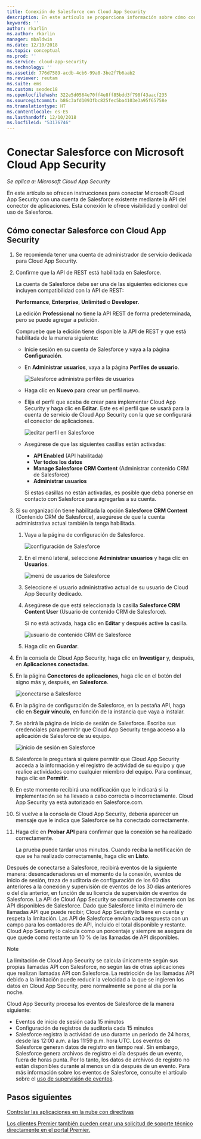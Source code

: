 ```yaml
---
title: Conexión de Salesforce con Cloud App Security
description: En este artículo se proporciona información sobre cómo conectar Salesforce con Cloud App Security mediante el conector de API para la visibilidad y el control del uso.
keywords: ''
author: rkarlin
ms.author: rkarlin
manager: mbaldwin
ms.date: 12/10/2018
ms.topic: conceptual
ms.prod: ''
ms.service: cloud-app-security
ms.technology: ''
ms.assetid: 776d7589-acdb-4cb6-99a0-3be2f7b6aab2
ms.reviewer: reutam
ms.suite: ems
ms.custom: seodec18
ms.openlocfilehash: 322e5d0564e70ff4e8ff85bdd3f798f43aacf235
ms.sourcegitcommit: b86c3afd1093fbc825fec5ba4103e3a95f65758e
ms.translationtype: HT
ms.contentlocale: es-ES
ms.lasthandoff: 12/10/2018
ms.locfileid: "53176746"
---
```

# <a name="connect-salesforce-to-microsoft-cloud-app-security"></a>Conectar Salesforce con Microsoft Cloud App Security

*Se aplica a: Microsoft Cloud App Security*

En este artículo se ofrecen instrucciones para conectar Microsoft Cloud App Security con una cuenta de Salesforce existente mediante la API del conector de aplicaciones. Esta conexión le ofrece visibilidad y control del uso de Salesforce. 
  
## <a name="how-to-connect-salesforce-to-cloud-app-security"></a>Cómo conectar Salesforce con Cloud App Security  
  
1.  Se recomienda tener una cuenta de administrador de servicio dedicada para Cloud App Security.  
  
2.  Confirme que la API de REST está habilitada en Salesforce.  
  
     La cuenta de Salesforce debe ser una de las siguientes ediciones que incluyen compatibilidad con la API de REST:  
  
     **Performance**, **Enterprise**, **Unlimited** o **Developer**.  
  
     La edición **Professional** no tiene la API REST de forma predeterminada, pero se puede agregar a petición.  
  
     Compruebe que la edición tiene disponible la API de REST y que está habilitada de la manera siguiente:  
  
    -   Inicie sesión en su cuenta de Salesforce y vaya a la página **Configuración**.  
  
    -   En **Administrar usuarios**, vaya a la página **Perfiles de usuario**.  
  
         ![Salesforce administra perfiles de usuarios](./media/salesforce-manageusers-profiles.png "Salesforce administra perfiles de usuarios")  
  
    -   Haga clic en **Nuevo** para crear un perfil nuevo. 
    - Elija el perfil que acaba de crear para implementar Cloud App Security y haga clic en **Editar**.  Este es el perfil que se usará para la cuenta de servicio de Cloud App Security con la que se configurará el conector de aplicaciones.  
  
         ![editar perfil en Salesforce](./media/salesforce-edit-profile.png "editar perfil en Salesforce")  
  
    -   Asegúrese de que las siguientes casillas están activadas:   
        - **API Enabled** (API habilitada)
        - **Ver todos los datos** 
        - **Manage Salesforce CRM Content** (Administrar contenido CRM de Salesforce)
        - **Administrar usuarios**
        
        Si estas casillas no están activadas, es posible que deba ponerse en contacto con Salesforce para agregarlas a su cuenta.  
             
3.  Si su organización tiene habilitada la opción **Salesforce CRM Content** (Contenido CRM de Salesforce), asegúrese de que la cuenta administrativa actual también la tenga habilitada.  
  
    1.  Vaya a la página de configuración de Salesforce.  
  
         ![configuración de Salesforce](./media/salesforce-setup.png "configuración de Salesforce")  
  
    2.  En el menú lateral, seleccione **Administrar usuarios** y haga clic en **Usuarios**.  
  
         ![menú de usuarios de Salesforce](./media/salesforce-menu-users.png "menú de usuarios de Salesforce")  
  
    3.  Seleccione el usuario administrativo actual de su usuario de Cloud App Security dedicado.  
  
    4.  Asegúrese de que está seleccionada la casilla **Salesforce CRM Content User** (Usuario de contenido CRM de Salesforce).  
  
         Si no está activada, haga clic en **Editar** y después active la casilla.  
  
         ![usuario de contenido CRM de Salesforce](./media/salesforce-crm-content-user.png "usuario de contenido CRM de Salesforce")  
  
    5.  Haga clic en **Guardar**.  
  
4.  En la consola de Cloud App Security, haga clic en **Investigar** y, después, en **Aplicaciones conectadas**.  
  
5.  En la página **Conectores de aplicaciones**, haga clic en el botón del signo más y, después, en **Salesforce**.  
  
     ![conectarse a Salesforce](./media/connect-salesforce.png "conectarse a Salesforce")  
  
6.  En la página de configuración de Salesforce, en la pestaña API, haga clic en **Seguir vínculo**, en función de la instancia que vaya a instalar.  
  
7.  Se abrirá la página de inicio de sesión de Salesforce. Escriba sus credenciales para permitir que Cloud App Security tenga acceso a la aplicación de Salesforce de su equipo.  
  
     ![inicio de sesión en Salesforce](./media/salesforce-logon.png "inicio de sesión en Salesforce")  
  
8.  Salesforce le preguntará si quiere permitir que Cloud App Security acceda a la información y el registro de actividad de su equipo y que realice actividades como cualquier miembro del equipo. Para continuar, haga clic en **Permitir**.  
  
9. En este momento recibirá una notificación que le indicará si la implementación se ha llevado a cabo correcta o incorrectamente. Cloud App Security ya está autorizado en Salesforce.com.  
  
10. Si vuelve a la consola de Cloud App Security, debería aparecer un mensaje que le indica que Salesforce se ha conectado correctamente.  
  
11. Haga clic en **Probar API** para confirmar que la conexión se ha realizado correctamente.  
  
     La prueba puede tardar unos minutos. Cuando reciba la notificación de que se ha realizado correctamente, haga clic en **Listo**.  
  
  
Después de conectarse a Salesforce, recibirá eventos de la siguiente manera: desencadenadores en el momento de la conexión, eventos de inicio de sesión, traza de auditoría de configuración de los 60 días anteriores a la conexión y supervisión de eventos de los 30 días anteriores o del día anterior, en función de su licencia de supervisión de eventos de Salesforce. La API de Cloud App Security se comunica directamente con las API disponibles de Salesforce. Dado que Salesforce limita el número de llamadas API que puede recibir, Cloud App Security lo tiene en cuenta y respeta la limitación. Las API de Salesforce envían cada respuesta con un campo para los contadores de API, incluido el total disponible y restante. Cloud App Security lo calcula como un porcentaje y siempre se asegura de que quede como restante un 10 % de las llamadas de API disponibles. 

> [!NOTE]
> La limitación de Cloud App Security se calcula únicamente según sus propias llamadas API con Salesforce, no según las de otras aplicaciones que realizan llamadas API con Salesforce.
> La restricción de las llamadas API debido a la limitación puede reducir la velocidad a la que se ingieren los datos en Cloud App Security, pero normalmente se pone al día por la noche.


Cloud App Security procesa los eventos de Salesforce de la manera siguiente: 
  
- Eventos de inicio de sesión cada 15 minutos
- Configuración de registros de auditoría cada 15 minutos
- Salesforce registra la actividad de uso durante un período de 24 horas, desde las 12:00 a.m. a las 11:59 p.m. hora UTC. Los eventos de Salesforce generan datos de registro en tiempo real. Sin embargo, Salesforce genera archivos de registro el día después de un evento, fuera de horas punta. Por lo tanto, los datos de archivos de registro no están disponibles durante al menos un día después de un evento. Para más información sobre los eventos de Salesforce, consulte el artículo sobre el [uso de supervisión de eventos](https://developer.salesforce.com/docs/atlas.en-us.api_rest.meta/api_rest/using_resources_event_log_files.htm).


## <a name="next-steps"></a>Pasos siguientes  
[Controlar las aplicaciones en la nube con directivas](control-cloud-apps-with-policies.md)   

[Los clientes Premier también pueden crear una solicitud de soporte técnico directamente en el portal Premier.](https://premier.microsoft.com/)  
  
  